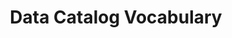 ---
schema: default
title: Data Catalog Vocabulary
notes: >-
  CAT is an RDF vocabulary designed to facilitate interoperability between data
  catalogs published on the Web @en
organization: DataScientia Foundation
resources:
  - name: DCAT.UAN.owl
    url: >-
      http://git.knowdive.disi.unitn.it:8080/knowledge/LiveKnowledge/SREP/metadata/raw/master/DCAT.UAN.owl
    format: owl
    description: >-
      CAT is an RDF vocabulary designed to facilitate interoperability between
      data catalogs published on the Web @en
    license: CC BY-SA 4.0
    status: Unannotated
    byteSize: '223.496'
    issued: '2012-05-03'
    language: en
    modified: '17 December 2020, 01:27 (UTC+01:00)'
    OntologyEngineeringTool: Protégé
    ontologyLanguage: owl
    ontologySyntax: RDF
    example: Unknown
    ReferenceLKRepository: SREP
    referenceOntology: Unknown
    referenceDatasets: Unknown
distribution: dcat.owl
keyword: Catalogs
publisher: W3C Data Exchange Working Group
category:
  - Upper-Level
versionNotes: '(2020-11-01) Ghislain Atemezing: Review - OK'
landingPage: 'http://www.w3.org/TR/vocab-dcat/'
accessRigths: Public
creator: 'Richard Cyganiak, Fadi Maali'
hasVersion: Unknown
isVersionOf: Unknown
issued: 03 May 2012
modified: '17 December 2020, 01:27 (UTC+01:00)'
language: en
provenance: ''
page: 'http://www.w3.org/ns/dcat'
wasGeneratedBy: governament data catalog development
versionInfo: version 2020.0204
formalityLevel: Teleontology
OntologyEngineeringMethodology: Unknown
acronym: dcat
CompetencyQuestion: Unknown
preferredNamespacePrefix: dcat
toDoList: To completely annotate.
namespacesGenerated: Unknown
namespacesReused: Unknown
datasetLevel: Knowledge level (L3-4)
spatialExtent: Unknown
temporalExtent: Unknown
---